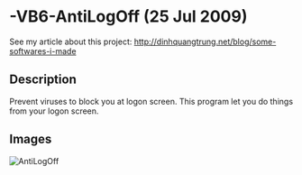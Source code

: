 -VB6-AntiLogOff (25 Jul 2009)
===============

See my article about this project: http://dinhquangtrung.net/blog/some-softwares-i-made

Description
-----------

Prevent viruses to block you at logon screen. This program let you do things from your logon screen.

Images
-----------

![AntiLogOff](https://raw2.github.com/trungdq88/-VB6-AntiLogOff/master/ALO-1.gif)
